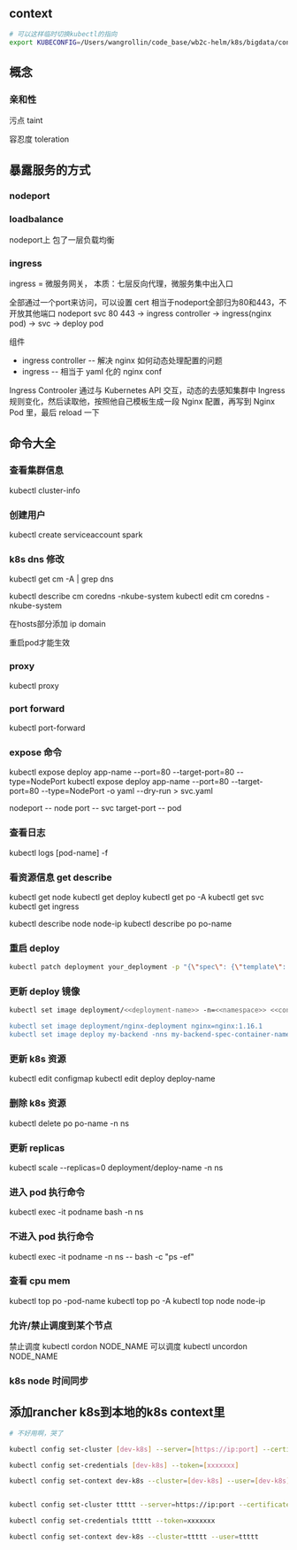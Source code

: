 
## context

```bash
# 可以这样临时切换kubectl的指向
export KUBECONFIG=/Users/wangrollin/code_base/wb2c-helm/k8s/bigdata/config
```


## 概念

### 亲和性

污点 taint

容忍度 toleration

## 暴露服务的方式

### nodeport

### loadbalance

nodeport上 包了一层负载均衡

### ingress

ingress = 微服务网关， 本质：七层反向代理，微服务集中出入口

全部通过一个port来访问，可以设置 cert
相当于nodeport全部归为80和443，不开放其他端口
nodeport svc 80 443 -> ingress controller -> ingress(nginx pod) -> svc -> deploy pod

组件
- ingress controller -- 解决 nginx 如何动态处理配置的问题
- ingress -- 相当于 yaml 化的 nginx conf

Ingress Controoler 通过与 Kubernetes API 交互，动态的去感知集群中 Ingress 规则变化，然后读取他，按照他自己模板生成一段 Nginx 配置，再写到 Nginx Pod 里，最后 reload 一下

## 命令大全

### 查看集群信息

kubectl cluster-info

### 创建用户

kubectl create serviceaccount spark

### k8s dns 修改

kubectl get cm -A | grep dns

kubectl describe cm coredns -nkube-system
kubectl edit cm coredns -nkube-system

在hosts部分添加
ip domain

重启pod才能生效

### proxy

kubectl proxy

### port forward

kubectl port-forward

### expose 命令

kubectl expose deploy app-name --port=80 --target-port=80 --type=NodePort
kubectl expose deploy app-name --port=80 --target-port=80 --type=NodePort -o yaml --dry-run > svc.yaml

nodeport -- node
port -- svc
target-port -- pod

### 查看日志

kubectl logs [pod-name] -f

### 看资源信息 get describe

kubectl get node
kubectl get deploy
kubectl get po -A
kubectl get svc
kubectl get ingress

kubectl describe node node-ip
kubectl describe po po-name

### 重启 deploy

```bash
kubectl patch deployment your_deployment -p "{\"spec\": {\"template\": {\"metadata\": { \"labels\": {  \"redeploy\": \"$(date +%s)\"}}}}}"
```

### 更新 deploy 镜像

```bash
kubectl set image deployment/<<deployment-name>> -n=<<namespace>> <<container_name>>=<<your_dockerhub_username>>/<<image_name you want to set now>>:<<tag_of_the_image_you_want>>

kubectl set image deployment/nginx-deployment nginx=nginx:1.16.1
kubectl set image deploy my-backend -nns my-backend-spec-container-name=image:version
```

### 更新 k8s 资源

kubectl edit configmap <name of the configmap>
kubectl edit deploy deploy-name

### 删除 k8s 资源

kubectl delete po po-name -n ns

### 更新 replicas

kubectl scale --replicas=0 deployment/deploy-name -n ns

### 进入 pod 执行命令

kubectl exec -it podname bash -n ns

### 不进入 pod 执行命令

kubectl exec -it podname -n ns -- bash -c "ps -ef"

### 查看 cpu mem

kubectl top po -pod-name
kubectl top po -A
kubectl top node node-ip

### 允许/禁止调度到某个节点

禁止调度
kubectl cordon NODE_NAME
可以调度
kubectl uncordon NODE_NAME

### k8s node 时间同步



## 添加rancher k8s到本地的k8s context里

```bash
# 不好用啊，哭了

kubectl config set-cluster [dev-k8s] --server=[https://ip:port] --certificate-authority-data=[xxxxxxx]

kubectl config set-credentials [dev-k8s] --token=[xxxxxxx]

kubectl config set-context dev-k8s --cluster=[dev-k8s] --user=[dev-k8s]


kubectl config set-cluster ttttt --server=https://ip:port --certificate-authority-data=ttttt

kubectl config set-credentials ttttt --token=xxxxxxx

kubectl config set-context dev-k8s --cluster=ttttt --user=ttttt
```